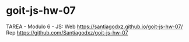 # goit-js-hw-07
TAREA - Modulo 6 - JS:
Web https://santiagodxz.github.io/goit-js-hw-07/
Rep https://github.com/Santiagodxz/goit-js-hw-07
